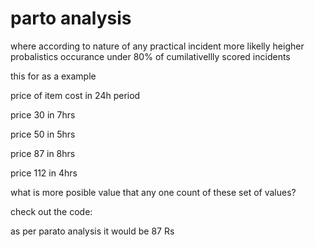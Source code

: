 # parto analysis

where according to nature of any practical incident more likelly heigher probalistics occurance under 80% of cumilativellly scored incidents

this for as a example

price of item cost in 24h period

price 30 in 7hrs

price 50 in 5hrs

price 87 in 8hrs

price 112 in 4hrs

what is more posible value that any one count of these set of values?

check out the code:

as per parato analysis it would be 87 Rs


